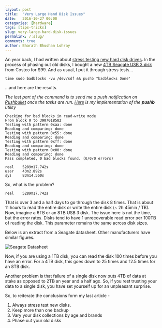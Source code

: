 ```yaml
---
layout: post
title:  "Very Large Hand Disk Issues"
date:   2016-10-27 00:00
categories: [hardware]
tags: [tips-tricks]
slug: very-large-hard-disk-issues
permalink: /:slug/
comments: true
author: Bharath Bhushan Lohray
---
```


An year back, I had written about [stress testing new hard disk drives](/weblog/stress-testing-a-new-disk/). In the process of phasing out old disks, I bought a new [4TB Seagate USB 3 disk](http://amzn.to/2e1QH0W) from Costco for $99. And as usual, I put it through stress tests...

```
time sudo badblocks -vw /dev/sdf && pushb "badblocks Done"
```

...and here are the results.

_The last part of the command is to send me a push notification on [Pushbullet](https://pushbullet.com/) once the tasks are run. [Here](https://github.com/lordloh/pushb) is my implementation of the __pushb__ utility_

```
Checking for bad blocks in read-write mode
From block 0 to 3907018582
Testing with pattern 0xaa: done
Reading and comparing: done
Testing with pattern 0x55: done
Reading and comparing: done
Testing with pattern 0xff: done
Reading and comparing: done
Testing with pattern 0x00: done
Reading and comparing: done
Pass completed, 0 bad blocks found. (0/0/0 errors)

real    5289m17.742s
user    43m2.892s
sys     83m14.560s
```

So, what is the problem?

```
real    5289m17.742s
```

That is over 3 and a half days to go through the disk 8 times. That is about 11 hours to read the entire disk or write the entire disk (~ 2h 45min / TB). Now, imagine a 6TB or an 8TB USB 3 disk. The issue here is not the time, but the error rates. Disks tend to have 1 unrecoverable read error per 100TB of reading the disk. This parameter remains the same across disk sizes.

Below is an extract from a Seagate datasheet. Other manufacturers have similar figures.

![Seagate Datasheet](http://cdn.bharath.lohray.com/weblog/im/very-large-hard-disk-issues/seagate_error_rates.png)

Now, if you are using a 1TB disk, you can read the disk 100 times before you have an error. For a 4TB disk, this goes down to 25 times and 12.5 times for an 8TB disk.

Another problem is that failure of a single disk now puts 4TB of data at stake as opposed to 2TB an year and a half ago. So, if you rest trusting your data to a single disk, you have set yourself up for an unpleasant surprise.

So, to reiterate the conclusions form my last article -

1. Always stress test new disks.
2. Keep more than one backup
3. Vary your disk collections by age and brands
4. Phase out your old disks
